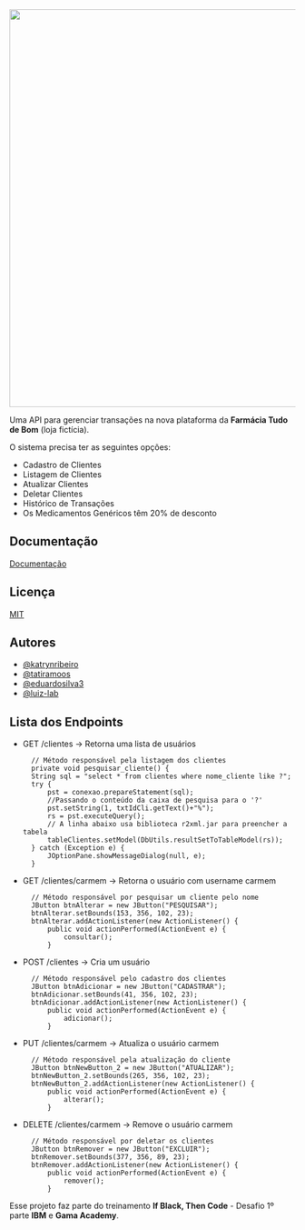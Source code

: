 <div align="center">
<img src="https://user-images.githubusercontent.com/106891550/184989414-eb297f24-50da-4584-817c-5bf29741c1ab.png" width="700px"/>
</div>


Uma API para gerenciar transações na nova plataforma da <b>Farmácia Tudo de Bom</b> (loja fictícia).

O sistema  precisa ter as seguintes opções:
- Cadastro de Clientes
- Listagem de Clientes
- Atualizar Clientes
- Deletar Clientes
- Histórico de Transações
- Os Medicamentos Genéricos têm 20% de desconto


## Documentação

[Documentação](https://link-da-documentação)


## Licença

[MIT](https://choosealicense.com/licenses/mit/)


## Autores

- [@katrynribeiro](https://www.github.com/katrynribeiro)
- [@tatiramoos](https://www.github.com/tatiramoos)
- [@eduardosilva3](https://www.github.com/eduardosilva3)
- [@luiz-lab](https://www.github.com/luiz-lab)


## Lista dos Endpoints

- GET  /clientes -> Retorna uma lista de usuários

		// Método responsável pela listagem dos clientes
		private void pesquisar_cliente() {
		String sql = "select * from clientes where nome_cliente like ?";
		try {
			pst = conexao.prepareStatement(sql);
			//Passando o conteúdo da caixa de pesquisa para o '?'
			pst.setString(1, txtIdCli.getText()+"%");
			rs = pst.executeQuery();
			// A linha abaixo usa biblioteca r2xml.jar para preencher a tabela
			tableClientes.setModel(DbUtils.resultSetToTableModel(rs));
		} catch (Exception e) {
			JOptionPane.showMessageDialog(null, e);
		}
		
- GET  /clientes/carmem -> Retorna o usuário com username carmem

        // Método responsável por pesquisar um cliente pelo nome
        JButton btnAlterar = new JButton("PESQUISAR");
		btnAlterar.setBounds(153, 356, 102, 23);
		btnAlterar.addActionListener(new ActionListener() {
			public void actionPerformed(ActionEvent e) {
				consultar();
			}
- POST  /clientes -> Cria um usuário

        // Método responsável pelo cadastro dos clientes
        JButton btnAdicionar = new JButton("CADASTRAR");
		btnAdicionar.setBounds(41, 356, 102, 23);
		btnAdicionar.addActionListener(new ActionListener() {
			public void actionPerformed(ActionEvent e) {
				adicionar();
			}
- PUT  /clientes/carmem -> Atualiza o usuário carmem

        // Método responsável pela atualização do cliente
        JButton btnNewButton_2 = new JButton("ATUALIZAR");
		btnNewButton_2.setBounds(265, 356, 102, 23);
		btnNewButton_2.addActionListener(new ActionListener() {
			public void actionPerformed(ActionEvent e) {
				alterar();
			}
- DELETE  /clientes/carmem -> Remove o usuário carmem

        // Método responsável por deletar os clientes
        JButton btnRemover = new JButton("EXCLUIR");
		btnRemover.setBounds(377, 356, 89, 23);
		btnRemover.addActionListener(new ActionListener() {
			public void actionPerformed(ActionEvent e) {
				remover();
			}

Esse projeto faz parte do treinamento <b>If Black, Then Code</b> - Desafio 1º parte <b>IBM</b> e <b>Gama Academy</b>.
